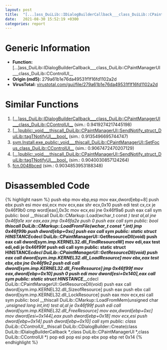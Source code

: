 ```yaml
---
layout: post
title:  "[...]ass_DuiLib꞉꞉IDialogBuilderCallback___class_DuiLib꞉꞉CPaintManagerUI___class_DuiLib꞉꞉CControlUI__ @ 279a61b1e76da49531f1f16fd1102a2d"
date:   2021-08-30 15:52:19 +0300
categories: report
---
```


# Generic Information
- **Function:** [...]ass\_DuiLib꞉꞉IDialogBuilderCallback\_\_\_class\_DuiLib꞉꞉CPaintManagerUI\_\_\_class\_DuiLib꞉꞉CControlUI\_\_
- **Origin (md5):** 279a61b1e76da49531f1f16fd1102a2d
- **VirusTotal:** [virustotal.com/gui/file/279a61b1e76da49531f1f16fd1102a2d][virustotal_ref]



# Similar Functions

1. [[...]ass\_DuiLib꞉꞉IDialogBuilderCallback\_\_\_class\_DuiLib꞉꞉CPaintManagerUI\_\_\_class\_DuiLib꞉꞉CControlUI\_\_][similar_1_ref] (sim.: 0.9419274217445198)
2. [[...]public꞉\_void\_\_\_thiscall\_DuiLib꞉꞉CPaintManagerUI꞉꞉SendNotify\_struct\_DuiLib꞉꞉tagTNotifyUI\_\_\_bool\_][similar_2_ref] (sim.: 0.9135496695744747)
3. [sym.Install.exe\_public꞉\_void\_\_\_thiscall\_DuiLib꞉꞉CPaintManagerUI꞉꞉SetFocus\_class\_DuiLib꞉꞉CControlUI\_\_][similar_3_ref] (sim.: 0.9067472470207129)
4. [[...]public꞉\_void\_\_\_thiscall\_DuiLib꞉꞉CPaintManagerUI꞉꞉SendNotify\_struct\_DuiLib꞉꞉tagTNotifyUI\_\_\_bool\_][similar_4_ref] (sim.: 0.9040030857124264)
5. [fcn.0048bced][similar_5_ref] (sim.: 0.9034853953188348)


# Disassembled Code

{% highlight nasm %}
push ebp
mov ebp,esp
mov eax,dword[ebp+8]
push ebx
push esi
mov esi,ecx
mov ecx,eax
shr ecx,0x10
push edi
test cx,cx
je 0x46f9b0
cmp word[eax],0x3c
mov ecx,esi
jne 0x46f9a6
push eax
call sym public: bool __thiscall DuiLib::CMarkup::Load(wchar_t const *)
test al,al
jne 0x46fa1e
xor eax,eax
jmp 0x46fa2e
push 0
push eax
call sym public: bool __thiscall DuiLib::CMarkup::LoadFromFile(wchar_t const *,int)
jmp 0x46f99b
push dword[ebp+0xc]
push eax
call sym public: static struct HINSTANCE__*__cdecl DuiLib::CPaintManagerUI::GetResourceDll(void)
push eax
call dword[sym.imp.KERNEL32.dll_FindResourceW]
mov edi,eax
test edi,edi
je 0x46f99f
push edi
call sym public: static struct HINSTANCE__*__cdecl DuiLib::CPaintManagerUI::GetResourceDll(void)
push eax
call dword[sym.imp.KERNEL32.dll_LoadResource]
mov ebx,eax
test ebx,ebx
jne 0x46f9e2
push edi
call dword[sym.imp.KERNEL32.dll_FreeResource]
jmp 0x46f99f
mov eax,dword[ebp+0x10]
push 0
push edi
mov dword[esi+0x140],eax
call sym public: static struct HINSTANCE__*__cdecl DuiLib::CPaintManagerUI::GetResourceDll(void)
push eax
call dword[sym.imp.KERNEL32.dll_SizeofResource]
push eax
push ebx
call dword[sym.imp.KERNEL32.dll_LockResource]
push eax
mov ecx,esi
call sym public: bool __thiscall DuiLib::CMarkup::LoadFromMem(unsigned char *,unsigned long int,int)
test al,al
je 0x46f99f
push edi
call dword[sym.imp.KERNEL32.dll_FreeResource]
mov eax,dword[ebp+0xc]
mov dword[esi+0x144],eax
push dword[ebp+0x18]
mov ecx,esi
push dword[ebp+0x14]
push dword[ebp+0x10]
call sym public: class DuiLib::CControlUI*__thiscall DuiLib::CDialogBuilder::Create(class DuiLib::IDialogBuilderCallback *,class DuiLib::CPaintManagerUI *,class DuiLib::CControlUI *)
pop edi
pop esi
pop ebx
pop ebp
ret 0x14
{% endhighlight %}


[similar_1_ref]: /report/[...]ass_DuiLib꞉꞉IDialogBuilderCallback___class_DuiLib꞉꞉CPaintManagerUI___class_DuiLib꞉꞉CControlUI__@289859175c221b107317af7727d26c17
[similar_2_ref]: /report/[...]public꞉_void___thiscall_DuiLib꞉꞉CPaintManagerUI꞉꞉SendNotify_struct_DuiLib꞉꞉tagTNotifyUI___bool_@279a61b1e76da49531f1f16fd1102a2d
[similar_3_ref]: /report/sym.Install.exe_public꞉_void___thiscall_DuiLib꞉꞉CPaintManagerUI꞉꞉SetFocus_class_DuiLib꞉꞉CControlUI__@279a61b1e76da49531f1f16fd1102a2d
[similar_4_ref]: /report/[...]public꞉_void___thiscall_DuiLib꞉꞉CPaintManagerUI꞉꞉SendNotify_struct_DuiLib꞉꞉tagTNotifyUI___bool_@289859175c221b107317af7727d26c17
[similar_5_ref]: /report/fcn.0048bced@d96761eb00d2d97e2b6f5ffffed0b46a
[virustotal_ref]: https://www.virustotal.com/gui/file/279a61b1e76da49531f1f16fd1102a2d